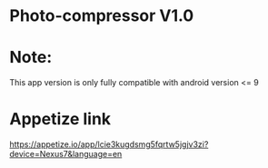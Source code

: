 # Photo-compressor V1.0

# Note:
This app version is only fully compatible with android version <= 9

# Appetize link
https://appetize.io/app/lcie3kugdsmg5fqrtw5jgjv3zi?device=Nexus7&language=en

